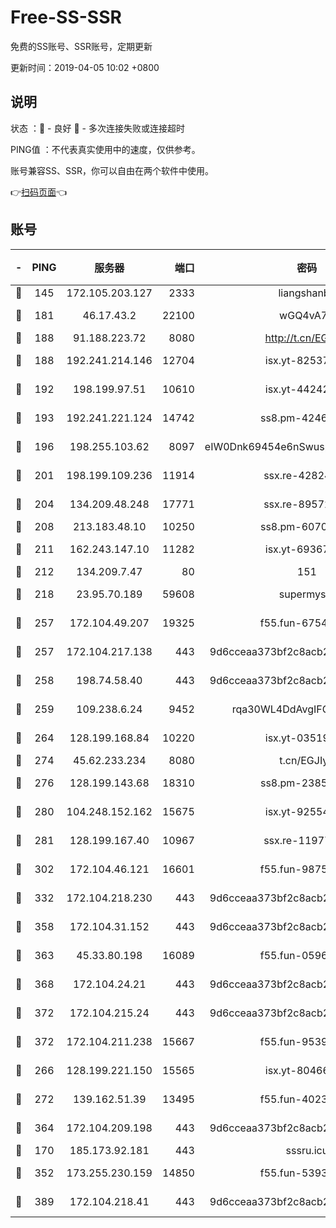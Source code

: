 # Free-SS-SSR

免费的SS账号、SSR账号，定期更新

更新时间：2019-04-05 10:02 +0800

## 说明

状态     ：🙂 - 良好 🙁 - 多次连接失败或连接超时

PING值   ：不代表真实使用中的速度，仅供参考。

账号兼容SS、SSR，你可以自由在两个软件中使用。

👉[扫码页面](https://liesauer.github.io/Free-SS-SSR/)👈

## 账号

|-|PING|服务器|端口|密码|加密方式|区域|
|:----:|:----:|:-----:|-----:|:----:|:----:|:----:|
|🙂|145|172.105.203.127|2333|liangshanbo|chacha20|JP|
|🙂|181|46.17.43.2|22100|wGQ4vA7D|aes-256-gcm|RU|
|🙂|188|91.188.223.72|8080|http://t.cn/EGJIyrl|rc4-md5|RU|
|🙂|188|192.241.214.146|12704|isx.yt-82537234|aes-256-cfb|US|
|🙂|192|198.199.97.51|10610|isx.yt-44242885|aes-256-cfb|US|
|🙂|193|192.241.221.124|14742|ss8.pm-42467261|aes-256-cfb|US|
|🙂|196|198.255.103.62|8097|eIW0Dnk69454e6nSwuspv9DmS201tQ0D|aes-256-cfb|US|
|🙂|201|198.199.109.236|11914|ssx.re-42824797|aes-256-cfb|US|
|🙂|204|134.209.48.248|17771|ssx.re-89572138|aes-256-cfb|US|
|🙂|208|213.183.48.10|10250|ss8.pm-60707476|rc4-md5|RU|
|🙂|211|162.243.147.10|11282|isx.yt-69367620|aes-256-cfb|US|
|🙂|212|134.209.7.47|80|151|chacha20|US|
|🙂|218|23.95.70.189|59608|supermyssr|chacha20-ietf|US|
|🙂|257|172.104.49.207|19325|f55.fun-67542122|aes-256-cfb|SG|
|🙂|257|172.104.217.138|443|9d6cceaa373bf2c8acb22e60b6a58be6|aes-256-cfb|US|
|🙂|258|198.74.58.40|443|9d6cceaa373bf2c8acb22e60b6a58be6|aes-256-cfb|US|
|🙂|259|109.238.6.24|9452|rqa30WL4DdAvgIFG6Fs3znzTa|aes-256-cfb|FR|
|🙂|264|128.199.168.84|10220|isx.yt-03519037|aes-256-cfb|SG|
|🙂|274|45.62.233.234|8080|t.cn/EGJIyrl|rc4-md5|CA|
|🙂|276|128.199.143.68|18310|ss8.pm-23855418|aes-256-cfb|SG|
|🙂|280|104.248.152.162|15675|isx.yt-92554482|aes-256-cfb|SG|
|🙂|281|128.199.167.40|10967|ssx.re-11977047|aes-256-cfb|SG|
|🙂|302|172.104.46.121|16601|f55.fun-98755014|aes-256-cfb|SG|
|🙂|332|172.104.218.230|443|9d6cceaa373bf2c8acb22e60b6a58be6|aes-256-cfb|US|
|🙂|358|172.104.31.152|443|9d6cceaa373bf2c8acb22e60b6a58be6|aes-256-cfb|US|
|🙂|363|45.33.80.198|16089|f55.fun-05960276|aes-256-cfb|US|
|🙂|368|172.104.24.21|443|9d6cceaa373bf2c8acb22e60b6a58be6|aes-256-cfb|US|
|🙂|372|172.104.215.24|443|9d6cceaa373bf2c8acb22e60b6a58be6|aes-256-cfb|US|
|🙂|372|172.104.211.238|15667|f55.fun-95394405|aes-256-cfb|US|
|🙂|266|128.199.221.150|15565|isx.yt-80466912|aes-256-cfb|SG|
|🙂|272|139.162.51.39|13495|f55.fun-40234705|aes-256-cfb|SG|
|🙂|364|172.104.209.198|443|9d6cceaa373bf2c8acb22e60b6a58be6|aes-256-cfb|US|
|🙁|170|185.173.92.181|443|sssru.icu|rc4-md5|RU|
|🙁|352|173.255.230.159|14850|f55.fun-53932757|aes-256-cfb|US|
|🙁|389|172.104.218.41|443|9d6cceaa373bf2c8acb22e60b6a58be6|aes-256-cfb|US|
